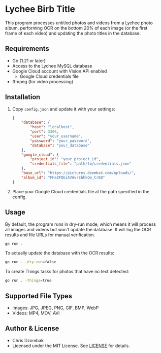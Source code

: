 # Lychee Birb Title

This program processes untitled photos and videos from a Lychee photo album, performing OCR on the bottom 20% of each image (or the first frame of each video) and updating the photo titles in the database.

## Requirements

- Go (1.21 or later)
- Access to the Lychee MySQL database
- Google Cloud account with Vision API enabled
    - Google Cloud credentials file
- ffmpeg (for video processing)

## Installation

1. Copy `config.json` and update it with your settings:
   ```json
   {
       "database": {
           "host": "localhost",
           "port": 3306,
           "user": "your_username",
           "password": "your_password",
           "database": "your_database"
       },
       "google_cloud": {
           "project_id": "your_project_id",
           "credentials_file": "path/to/credentials.json"
       },
       "base_url": "https://pictures.dzombak.com/uploads/",
       "album_id": "FHaZFQEiAVAvrEbhkQo_CrBB"
   }
   ```

2. Place your Google Cloud credentials file at the path specified in the config.

## Usage

By default, the program runs in dry-run mode, which means it will process all images and videos but won't update the database. It will log the OCR results and file URLs for manual verification.

```bash
go run .
```

To actually update the database with the OCR results:

```bash
go run . -dry-run=false
```

To create Things tasks for photos that have no text detected:

```bash
go run . -things=true
```

## Supported File Types

- Images: JPG, JPEG, PNG, GIF, BMP, WebP
- Videos: MP4, MOV, AVI

## Author & License

- Chris Dzombak
- Licensed under the MIT License. See [LICENSE](LICENSE) for details.
